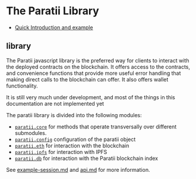 # The Paratii Library


* [Quick Introduction and example](example-session.md)

## library

The Paratii javascript library is the preferred way for clients to interact with the deployed contracts on the blockchain.  It offers access to the contracts, and convenience functions that provide more useful error handling that making direct calls to the blockchain can offer. It also offers wallet functionality.

It is still very much under development, and most of the things in this documentation are not implemented yet


The paratii library is divided into the following modules:

* [`paratii.core`](./paratii-core.md) for methods that operate transversally over different submodules.
* [`paratii.config`](./paratii-config.md) configuration of the paratii object
* [`paratii.eth`](./paratii-eth.md) for interaction with the blockchain
* [`paratii.ipfs`](./paratii-ipfs.md) for interaction with IPFS
* [`paratii.db`](./paratii-db.md) for interaction with the Paratii blockchain index


See [example-session.md](./example-session.md) and [api.md](./api.md) for more information.
